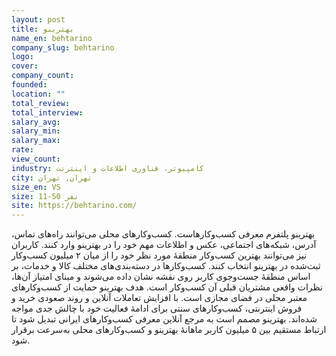 ```yaml
---
layout: post
title: بهترینو
name_en: behtarino
company_slug: behtarino
logo: 
cover: 
company_count:
founded:
location: ""
total_review: 
total_interview: 
salary_avg: 
salary_min: 
salary_max: 
rate: 
view_count: 
industry: کامپیوتر، فناوری اطلاعات و اینترنت
city: تهران, تهران
size_en: VS
size: 11-50 نفر
site: https://behtarino.com/
---
```


بهترینو پلتفرم معرفی کسب‌وکارهاست. کسب‌وکارهای محلی می‌توانند راه‌های تماس، آدرس، شبکه‌های اجتماعی، عکس و اطلاعات مهم خود را در بهترینو وارد کنند. کاربران نیز می‌توانند بهترین کسب‌وکار منطقهٔ مورد نظر خود را از میان ۲ میلیون کسب‌وکار ثبت‌شده در بهترینو انتخاب کنند.
کسب‌وکارها در دسته‌بندی‌های مختلف کالا و خدمات، بر اساس منطقهٔ جست‌وجوی کاربر روی نقشه نشان داده می‌شوند و مبنای امتیاز آن‌ها، نظرات واقعی مشتریان قبلی آن کسب‌وکار است. هدف بهترینو حمایت از کسب‌وکارهای معتبر محلی در فضای مجازی است. با افزایش تعاملات آنلاین و روند صعودی خرید و فروش اینترنتی، کسب‌وکارهای سنتی برای ادامهٔ فعالیت خود با چالش جدی مواجه شده‌اند. بهترینو مصمم است به مرجع آنلاین معرفی کسب‌وکارهای ایرانی تبدیل شود تا ارتباط مستقیم بین ۵ میلیون کاربر ماهانهٔ بهترینو و کسب‌وکارهای محلی به‌سرعت برقرار شود.
